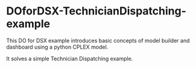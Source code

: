# DOforDSX-TechnicianDispatching-example

This DO for DSX example introduces basic concepts of model builder and dashboard using a python CPLEX model.

It solves a simple Technician Dispatching example.
